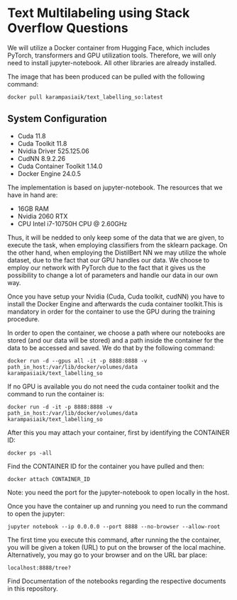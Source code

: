 # Text Multilabeling using Stack Overflow Questions

We will utilize a Docker container from Hugging Face, which includes PyTorch, transformers and GPU utilization tools. Therefore, we will only need to install jupyter-notebook. All other libraries are already installed.

The image that has been produced can be pulled with the following command:
```
docker pull karampasiaik/text_labelling_so:latest
```

## System Configuration

- Cuda 11.8
- Cuda Toolkit 11.8
- Nvidia Driver 525.125.06
- CudNN 8.9.2.26
- Cuda Container Toolkit 1.14.0
- Docker Engine 24.0.5

The implementation is based on jupyter-notebook. The resources that we have in hand are:

- 16GB RAM
- Nvidia 2060 RTX
- CPU Intel i7-10750H CPU @ 2.60GHz

Thus, it will be nedded to only keep some of the data that we are given, to execute the task, when employing classifiers from the sklearn package.
On the other hand, when employing the DistilBert NN we may utilize the whole dataset, due to the fact that our GPU handles our data.
We choose to employ our network with PyTorch due to the fact that it gives us the possibility to change a lot of parameters and handle our data in our own way.

Once you have setup your Nvidia (Cuda, Cuda toolkit, cudNN) you have to install the Docker Engine and afterwards the cuda container toolkit.This is mandatory in order for the container to use the GPU during the training procedure.
 
In order to open the container, we choose a path where our notebooks are stored (and our data will be stored) and a path inside the container for the data to be accessed and saved. We do that by the following command:
```
docker run -d --gpus all -it -p 8888:8888 -v path_in_host:/var/lib/docker/volumes/data karampasiaik/text_labelling_so
```

If no GPU is available you do not need the cuda container toolkit and the command to run the container is:
```
docker run -d -it -p 8888:8888 -v path_in_host:/var/lib/docker/volumes/data karampasiaik/text_labelling_so
```

After this you may attach your container, first by identifying the CONTAINER ID:
```
docker ps -all
```
Find the CONTAINER ID for the container you have pulled and then:
```
docker attach CONTAINER_ID
```

Note: you need the port for the jupyter-notebook to open locally in the host.

Once you have the container up and running you need to run the command to open the jupyter:
```
jupyter notebook --ip 0.0.0.0 --port 8888 --no-browser --allow-root
```

The first time you execute this command, after running the the container, you will be given a token (URL) to put on the browser of the local machine. Alternatively, you may go to your browser and on the URL bar place:
```
localhost:8888/tree?
```

Find Documentation of the notebooks regarding the respective documents in this repository.
